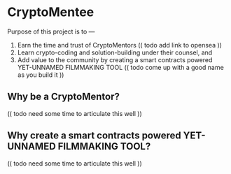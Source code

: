 # CryptoMentee

Purpose of this project is to —

1. Earn the time and trust of CryptoMentors (( todo add link to opensea ))
2. Learn crypto-coding and solution-building under their counsel, and
3. Add value to the community by creating a smart contracts powered YET-UNNAMED FILMMAKING TOOL (( todo come up with a good name as you build it ))

## Why be a CryptoMentor?

(( todo need some time to articulate this well ))

## Why create a smart contracts powered YET-UNNAMED FILMMAKING TOOL? 

(( todo need some time to articulate this well ))
